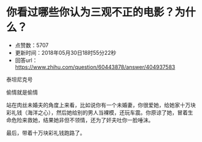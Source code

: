# 你看过哪些你认为三观不正的电影？为什么？
- 点赞数：5707
- 更新时间：2018年05月30日18时55分22秒
- 回答url：https://www.zhihu.com/question/60443878/answer/404937583
<body>
 <p data-pid="xXc4CCha">泰坦尼克号</p>
 <p data-pid="cfJvbEVk">偷情就是偷情</p>
 <p data-pid="JEVLwVak">站在肉丝未婚夫的角度上来看，比如说你有一个未婚妻，你很爱她，给她家十万块彩礼钱（海洋之心），然后她给别的男人当裸模，还玩车震。你原谅了她，冒着生命危险来救她，结果她非但不领情，还为了奸夫吐你一脸唾沫。</p>
 <p data-pid="FRRiJWJQ">最后，带着十万块彩礼钱跑路了。</p>
</body>